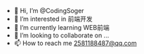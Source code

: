 - 👋 Hi, I’m @CodingSoger
- 👀 I’m interested in 前端开发
- 🌱 I’m currently learning WEB前端
- 💞️ I’m looking to collaborate on ...
- 📫 How to reach me 2581188487@qq.com

<!---
CodingSoger/CodingSoger is a ✨ special ✨ repository because its `README.md` (this file) appears on your GitHub profile.
You can click the Preview link to take a look at your changes.
--->
